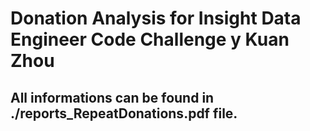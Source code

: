 
# Donation Analysis for Insight Data Engineer Code Challenge y Kuan Zhou 

## All informations can be found in ./reports_RepeatDonations.pdf file. 

